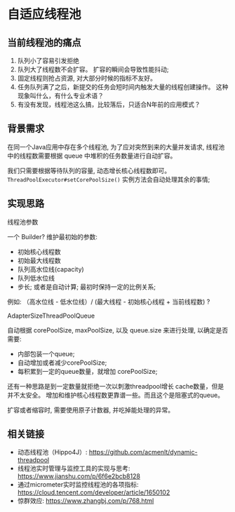 # 自适应线程池


## 当前线程池的痛点

1. 队列小了容易引发拒绝
2. 队列大了线程数不会扩容。 扩容的瞬间会导致性能抖动;
3. 固定线程则抢占资源, 对大部分时候的指标不友好。
4. 任务队列满了之后，新提交的任务会短时间内触发大量的线程创建操作。 这种现象叫什么，有什么专业术语？
5. 有没有发现，线程池这么搞，比较落后，只适合N年前的应用模式？

## 背景需求

在同一个Java应用中存在多个线程池, 为了应对突然到来的大量并发请求, 线程池中的线程数需要根据 queue 中堆积的任务数量进行自动扩容。

我们只需要根据等待队列的容量, 动态增长核心线程数即可。 `ThreadPoolExecutor#setCorePoolSize()` 实例方法会自动处理其余的事情;


## 实现思路

线程池参数

一个 Builder? 维护最初始的参数:

- 初始核心线程数
- 初始最大线程数
- 队列高水位线(capacity)
- 队列低水位线
- 步长; 或者是自动计算; 最初时保持一定的比例关系;

例如: （高水位线 - 低水位线）/ (最大线程 - 初始核心线程 + 当前线程数) ?


AdapterSizeThreadPoolQueue

自动根据 corePoolSize, maxPoolSize, 以及 queue.size 来进行处理, 以确定是否需要:

- 内部包装一个queue;
- 自动增加或者减少corePoolSize;
- 每积累到一定的queue数量，就增加 corePoolSize;

还有一种思路是到一定数量就拒绝一次以刺激threadpool增长 cache数量，但是并不太安全。
增加和维护核心线程数更靠谱一些。而且这个是阻塞式的queue。

扩容或者缩容时, 需要使用原子计数器, 并吃掉能处理的异常。


## 相关链接


- 动态线程池（Hippo4J）: <https://github.com/acmenlt/dynamic-threadpool>
- 线程池实时管理与监控工具的实现与思考: <https://www.jianshu.com/p/6f6e2bcb8128>
- 通过micrometer实时监控线程池的各项指标: <https://cloud.tencent.com/developer/article/1650102>
- 惊群效应: <https://www.zhangbj.com/p/768.html>
